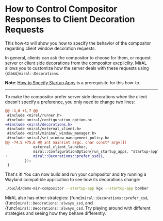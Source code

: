 # How to Control Compositor Responses to Client Decoration Requests
This how-to will show you how to specify the behavior of the compositor
regarding client window decoration requests.

In general, clients can ask the compositor to choose for them, or request
server or client side decorations from the compositor excplicilty. MirAL allows
you to customize how the server deals with these requests using
{class}`miral::Decorations`.

**Note**: [How to Specify Startup Apps](how-to-specify-startup-apps) is a
prerequisite for this how-to.

---

To make the compositor prefer server side decorations when the client doesn't
specify a preference, you only need to change two lines:
```diff
@@ -1,6 +1,7 @@
 #include <miral/runner.h>
 #include <miral/configuration_option.h>
+#include <miral/decorations.h>
 #include <miral/external_client.h>
 #include <miral/minimal_window_manager.h>
 #include <miral/set_window_management_policy.h>
@@ -74,5 +75,6 @@ int main(int argc, char const* argv[])
             external_client_launcher,
             miral::ConfigurationOption{run_startup_apps, "startup-app", "App to run at startup (can be specified multiple times)"},
+            miral::Decorations::prefer_ssd(),
         });
 }
```

That's it! You can now build and run your compositor and try running a Wayland
compatible application to see how its decorations change:
```sh
./build/demo-mir-compositor --startup-app kgx --startup-app bomber
```

MirAL also has other strategies: {func}`miral::Decorations::prefer_csd`,
{func}`miral::Decorations::always_ssd`, and
{func}`miral::Decorations::always_csd`. Try playing around with different
strategies and seeing how they behave differently.
